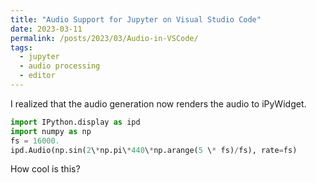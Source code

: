 ```yaml
---
title: "Audio Support for Jupyter on Visual Studio Code"
date: 2023-03-11
permalink: /posts/2023/03/Audio-in-VSCode/
tags:
  - jupyter
  - audio processing
  - editor
---
```


I realized that the audio generation now renders the audio to iPyWidget.

```python
import IPython.display as ipd
import numpy as np
fs = 16000.
ipd.Audio(np.sin(2\*np.pi\*440\*np.arange(5 \* fs)/fs), rate=fs)
```

How cool is this?
